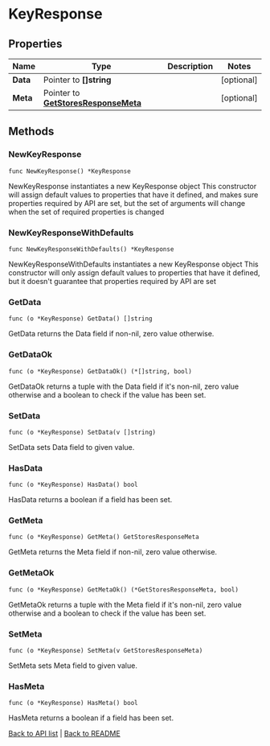 # KeyResponse

## Properties

Name | Type | Description | Notes
------------ | ------------- | ------------- | -------------
**Data** | Pointer to **[]string** |  | [optional] 
**Meta** | Pointer to [**GetStoresResponseMeta**](GetStoresResponseMeta.md) |  | [optional] 

## Methods

### NewKeyResponse

`func NewKeyResponse() *KeyResponse`

NewKeyResponse instantiates a new KeyResponse object
This constructor will assign default values to properties that have it defined,
and makes sure properties required by API are set, but the set of arguments
will change when the set of required properties is changed

### NewKeyResponseWithDefaults

`func NewKeyResponseWithDefaults() *KeyResponse`

NewKeyResponseWithDefaults instantiates a new KeyResponse object
This constructor will only assign default values to properties that have it defined,
but it doesn't guarantee that properties required by API are set

### GetData

`func (o *KeyResponse) GetData() []string`

GetData returns the Data field if non-nil, zero value otherwise.

### GetDataOk

`func (o *KeyResponse) GetDataOk() (*[]string, bool)`

GetDataOk returns a tuple with the Data field if it's non-nil, zero value otherwise
and a boolean to check if the value has been set.

### SetData

`func (o *KeyResponse) SetData(v []string)`

SetData sets Data field to given value.

### HasData

`func (o *KeyResponse) HasData() bool`

HasData returns a boolean if a field has been set.

### GetMeta

`func (o *KeyResponse) GetMeta() GetStoresResponseMeta`

GetMeta returns the Meta field if non-nil, zero value otherwise.

### GetMetaOk

`func (o *KeyResponse) GetMetaOk() (*GetStoresResponseMeta, bool)`

GetMetaOk returns a tuple with the Meta field if it's non-nil, zero value otherwise
and a boolean to check if the value has been set.

### SetMeta

`func (o *KeyResponse) SetMeta(v GetStoresResponseMeta)`

SetMeta sets Meta field to given value.

### HasMeta

`func (o *KeyResponse) HasMeta() bool`

HasMeta returns a boolean if a field has been set.


[Back to API list](../README.md#documentation-for-api-endpoints) | [Back to README](../README.md)

